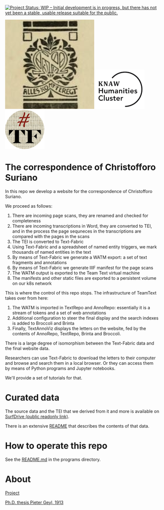 [![Project Status: WIP – Initial development is in progress, but there has not yet been a stable, usable release suitable for the public.](https://www.repostatus.org/badges/latest/wip.svg)](https://www.repostatus.org/#wip)

![ok](docs/images/logo.png)
![huc](docs/images/huc.png)
![tf](docs/images/tf-small.png)

# The correspondence of Christofforo Suriano

In this repo we develop a website for the correspondence of Christofforo Suriano.

We proceed as follows:

1.  There are incoming page scans, they are renamed and checked for completeness
1.  There are incoming transcriptions in Word, they are converted to TEI, and
    in the process the page sequneces in the transcriptions are compared with
    the pages in the scans
1.  The TEI is converted to Text-Fabric
1.  Using Text-Fabric and a spreadsheet of named entity triggers, we mark thousands
    of named entities in the text
1.  By means of Text-Fabric we generate a WATM export: a set of text fragments
    and annotations
1.  By means of Text-Fabric we generate IIIF manifest for the page scans
1.  The WATM output is exported to the Team Text virtual machine
1.  The manifests and other static files are exported to a persistent volume on
    our k8s network

This is where the control of this repo stops. The infrastructure of TeamText takes
over from here:

1.  The WATM is imported in TextRepo and AnnoRepo: essentially it is a stream of
    tokens and a set of web annotations
1.  Additional configuration to steer the final display and the search indexes
    is added to Broccoli and Brinta
1.  Finally, TextAnnoViz displays the letters on the website, fed by the contents of
    AnnoRepo, TextRepo, Brinta and Broccoli.

There is a large degree of isomorphism between the Text-Fabric data and the final 
website data.

Researchers can use Text-Fabric to download the letters to their computer and browse
and search them in a local browser.
Or they can access them by means of Python programs and Jupyter notebooks.

We'll provide a set of tutorials for that.

# Curated data

The source data and the TEI that we derived from it and more is available on
[SurfDrive (public readonly link)](https://surfdrive.surf.nl/files/index.php/s/L1bhixOQKMdXPjT).

There is an extensive
[README](https://surfdrive.surf.nl/files/index.php/s/L1bhixOQKMdXPjT#editor)
that describes the contents of that data.

# How to operate this repo

See the [README.md](programs/README.md) in the programs directory.

# About

[Project](https://www.huygens.knaw.nl/en/projecten/correspondence-of-christofforo-suriano/)

[Ph.D. thesis Pieter Geyl, 1913](https://archive.org/details/christofforosuri00geyl/page/n3/mode/2up)
